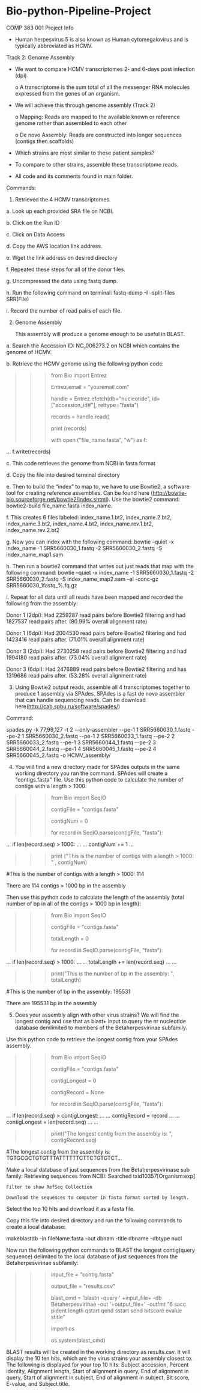 # Bio-python-Pipeline-Project
COMP 383 001
Project Info
-	Human herpesvirus 5 is also known as Human cytomegalovirus and is typically abbreviated as HCMV.

Track 2: Genome Assembly
-	We want to compare HCMV transcriptomes 2- and 6-days post infection (dpi)

	o A transcriptome is the sum total of all the messenger RNA molecules expressed from the genes of an organism.
	
-	We will achieve this through genome assembly (Track 2)

       o Mapping: Reads are mapped to the available known or reference genome rather than assembled to each other
       
       o De novo Assembly: Reads are constructed into longer sequences (contigs then scaffolds)

-	Which strains are most similar to these patient samples?

-	To compare to other strains, assemble these transcriptome reads.

-	All code and its comments found in main folder.


Commands:

1.	Retrieved the 4 HCMV transcriptomes.

a.	Look up each provided SRA file on NCBI.

b.	Click on the Run ID

c.	Click on Data Access

d.	Copy the AWS location link address.

e.	Wget the link address on desired directory

f.	Repeated these steps for all of the donor files.

g.	Uncompressed the data using fastq dump.

h.	Run the following command on terminal: fastq-dump -I –split-files SRR(File)

i.	Record the number of read pairs of each file.



2.	Genome Assembly
	
	This assembly will produce a genome enough to be useful in BLAST.

a.	Search the Accession ID: NC_006273.2 on NCBI which contains the genome of HCMV.

b.	Retrieve the HCMV genome using the following python code:


>>> from Bio import Entrez
>>> 
>>> Entrez.email = "youremail.com"
>>> 
>>> handle = Entrez.efetch(db="nucleotide", id=["accession_id#"], rettype="fasta")
>>> 
>>> records = handle.read()
>>> 
>>> print (records)
>>> 
>>> with open ("file_name.fasta", "w") as f:
>>> 
... 	f.write(records)

	

c.	This code retrieves the genome from NCBI in fasta format 

d.	Copy the file into desired terminal directory 

e.	Then to build the “index” to map to, we have to use Bowtie2, a software tool for creating reference assemblies. Can be found here (http://bowtie-bio.sourceforge.net/bowtie2/index.shtml). Use the bowtie2 command: bowtie2-build file_name.fasta index_name.

f.	This creates 6 files labeled:
index_name.1.bt2, index_name.2.bt2, index_name.3.bt2, index_name.4.bt2, index_name.rev.1.bt2, index_name.rev.2.bt2

g.	Now you can index with the following command: bowtie –quiet -x index_name -1 SRR5660030_1.fastq -2 SRR5660030_2.fastq -S index_name_map1.sam

h.	Then run a bowtie2 command that writes out just reads that map with the following command: bowtie –quiet -x index_name -1 SRR5660030_1.fastq -2 SRR5660030_2.fastq -S index_name_map2.sam –al -conc-gz SRR5660030_1fastq_%.fq.gz 

i.	Repeat for all data until all reads have been mapped and recorded the following from the assembly:

Donor 1 (2dpi): Had 2259287 read pairs before Bowtie2 filtering and had 1827537 read pairs after. (80.99% overall alignment rate)

Donor 1 (6dpi): Had 2004530 read pairs before Bowtie2 filtering and had 1423416 read pairs after. (71.01% overall alignment rate)

Donor 3 (2dpi): Had 2730258 read pairs before Bowtie2 filtering and had 1994180 read pairs after. (73.04% overall alignment rate)

Donor 3 (6dpi): Had 2476889 read pairs before Bowtie2 filtering and has 1319686 read pairs after. (53.28% overall alignment rate)


3.	Using Bowtie2 output reads, assemble all 4 transcriptomes together to produce 1 assembly via SPAdes. SPAdes is a fast de novo assembler that can handle sequencing reads. Can be download here(http://cab.spbu.ru/software/spades/)

Command:

spades.py -k 77,99,127 -t 2 --only-assembler 
--pe-1 1 SRR5660030_1.fastq --pe-2 1 SRR5660030_2.fastq 
--pe-1 2 SRR5660033_1.fastq --pe-2 2 SRR5660033_2.fastq 
--pe-1 3 SRR5660044_1.fastq --pe-2 3 SRR5660044_2.fastq 
--pe-1 4 SRR5660045_1.fastq --pe-2 4 SRR5660045_2.fastq 
-o HCMV_assembly/

4.	You will find a new directory made for SPAdes outputs in the same working directory you ran the command. SPAdes will create a "contigs.fasta" file. Use this python code to calculate the number of contigs with a length > 1000:

>>> from Bio import SeqIO
>>> 
>>> contigFile = "contigs.fasta"
>>> 
>>> contigNum = 0
>>> 
>>> for record in SeqIO.parse(contigFile, "fasta"):
>>> 
...     if len(record.seq) > 1000:
...
...             contigNum += 1
... 
>>> print ("This is the number of contigs with a length > 1000: " , contigNum)
>>> 
#This is the number of contigs with a length > 1000:  114

There are 114 contigs > 1000 bp in the assembly


Then use this python code to calculate the length of the assembly (total number of bp in all of the contigs > 1000 bp in length):

>>> from Bio import SeqIO
>>> 
>>> contigFile = "contigs.fasta"
>>> 
>>> totalLength = 0
>>> 
>>>
>>> for record in SeqIO.parse(contigFile, "fasta"):
>>> 
...     if len(record.seq) > 1000:
...
...             totalLength += len(record.seq)
...
... 
>>> print("This is the number of bp in the assembly: ", totalLength)
>>> 
#This is the number of bp in the assembly:  195531

There are 195531 bp in the assembly

5.	Does your assembly align with other virus strains? We will find the longest contig and use that as blast+ input to query the nr nucleotide database demlimited to members of the Betaherpesvirinae subfamily.

Use this python code to retrieve the longest contig from your SPAdes assembly.

>>> from Bio import SeqIO
>>> 
>>> contigFile = "contigs.fasta"
>>> 
>>> contigLongest = 0
>>> 
>>> contigRecord = None
>>> 
>>> 
>>> for record in SeqIO.parse(contigFile, "fasta"):
>>> 
...     if len(record.seq) > contigLongest:
...
...             contigRecord = record
...
...             contigLongest = len(record.seq)
...
... 
>>> print("The longest contig from the assembly is: ", contigRecord.seq)
>>> 
#The longest contig from the assembly is:  TGTGCGCTGTGTTTATTTTTTCTTCTGTGTCT…



Make a local database of just sequences from the Betaherpesvirinase sub family:
Retrieving sequences from NCBI:
	Searched txid10357[Organism:exp]
	
	Filter to show RefSeq Collection
	
	Download the sequences to computer in fasta format sorted by length.
	
Select the top 10 hits and download it as a fasta file.

Copy this file into desired directory and run the following commands to create a local database:

makeblastdb -in fileName.fasta -out dbnam -title dbname -dbtype nucl

Now run the following python commands to BLAST the longest contig(query sequence) delimited to the local database of just sequences from the Betaherpesvirinae subfamily:

>>> input_file = "contig.fasta"
>>> 
>>> output_file = "results.csv"
>>> 
>>> blast_cmd = 'blastn -query ' +input_file+ -db Betaherpesvirinae -out '+output_file+' -outfmt "6 sacc pident length qstart qend sstart send bitscore evalue stitle"
>>> 
>>> import os
>>> 
>>> os.system(blast_cmd)
>>> 

BLAST results will be created in the working directory as results.csv. It will display the 10 ten hits, which are the virus strains your assembly closest to.
The following is displayed for your top 10 hits:
Subject accession, Percent identity, Alignment length, Start of alignment in query, End of alignment in query, Start of alignment in subject, End of alignment in subject, Bit score, E-value, and Subject title.

